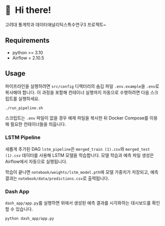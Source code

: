 # 👋&nbsp; Hi there!

고려대 통계학과 데이터애널리틱스특수연구3 프로젝트~

## Requirements

- python >= 3.10
- Airflow = 2.10.5

## Usage
파이프라인을 실행하려면 <code>src/config</code> 디렉터리의 숨김 파일 <code>.env.example</code>을 <code>.env</code>로 복사해야 합니다. 이 과정을 포함해 컨테이너 실행까지 자동으로 수행하려면 다음 스크립트를 실행하세요.

```bash
./run_pipeline.sh
```

스크립트는 <code>.env</code> 파일이 없을 경우 예제 파일을 복사한 뒤 Docker Compose를 이용해 필요한 컨테이너들을 띄웁니다.



### LSTM Pipeline
새롭게 추가된 DAG `lstm_pipeline`은 `merged_train (1).csv`와 `merged_test (1).csv` 데이터를 사용해 LSTM 모델을 학습합니다. 모델 학습과 예측 파일 생성은 Airflow에서 자동으로 실행됩니다.

학습이 끝나면 `notebook/weights/lstm_model.pth`에 모델 가중치가 저장되고, 예측 결과는 `notebook/data/predictions.csv`로 출력됩니다.

### Dash App
`dash_app/app.py`를 실행하면 위에서 생성된 예측 결과를 시각화하는 대시보드를 확인할 수 있습니다.

```bash
python dash_app/app.py
```
